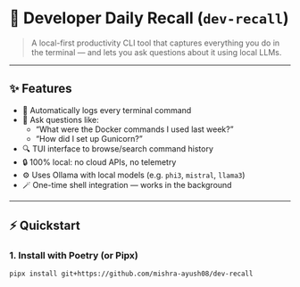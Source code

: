 # 🧠 Developer Daily Recall (`dev-recall`)

> A local-first productivity CLI tool that captures everything you do in the terminal — and lets you ask questions about it using local LLMs.

---

## ✨ Features

- 📝 Automatically logs every terminal command
- 🤖 Ask questions like:
  - “What were the Docker commands I used last week?”
  - “How did I set up Gunicorn?”
- 🔍 TUI interface to browse/search command history
- 🔒 100% local: no cloud APIs, no telemetry
- ⚙️ Uses Ollama with local models (e.g. `phi3`, `mistral`, `llama3`)
- 🪄 One-time shell integration — works in the background

---

## ⚡️ Quickstart

### 1. Install with Poetry (or Pipx)

```bash
pipx install git+https://github.com/mishra-ayush08/dev-recall

